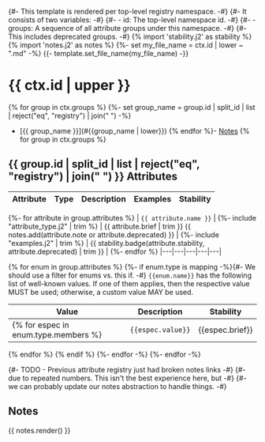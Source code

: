 {#- This template is rendered per top-level registry namespace. -#}
{#- It consists of two variables: -#}
{#- - id: The top-level namespace id. -#}
{#- - groups: A sequence of all attribute groups under this namespace. -#}
{#-           This includes deprecated groups. -#}
{% import 'stability.j2' as stability %}
{% import 'notes.j2' as notes %}
{%- set my_file_name = ctx.id | lower ~ ".md" -%}
{{- template.set_file_name(my_file_name) -}}

<!--- Hugo front matter used to generate the website version of this page:
--->

# {{ ctx.id | upper }}

{% for group in ctx.groups %}
{%- set group_name = group.id | split_id | list | reject("eq", "registry") | join(" ") -%}
- [{{ group_name }}](#{{group_name | lower}})
{% endfor %}- [Notes](#notes)
{% for group in ctx.groups %}
## {{ group.id | split_id | list | reject("eq", "registry") | join(" ") }} Attributes

| Attribute  | Type | Description  | Examples  | Stability |
|---|---|---|---|---|
{%- for attribute in group.attributes %}
| `{{ attribute.name }}` | {%- include "attribute_type.j2" | trim %} | {{ attribute.brief | trim }} {{ notes.add(attribute.note or attribute.deprecated) }} | {%- include "examples.j2" | trim %} | {{ stability.badge(attribute.stability, attribute.deprecated) | trim }} |
{%- endfor %}
|---|---|---|---|---|

{% for enum in group.attributes %}
{%- if enum.type is mapping -%}{#- We should use a filter for enums vs. this if. -#}
`{{enum.name}}` has the following list of well-known values. If one of them applies, then the respective value MUST be used; otherwise, a custom value MAY be used.

| Value  | Description | Stability |
|---|---|---|
{% for espec in enum.type.members %}| `{{espec.value}}` | {{espec.brief}} | {{ stability.badge(espec.stability) }} |
{% endfor %}
{% endif %}
{%- endfor -%}
{%- endfor -%}

{#- TODO - Previous attribute registry just had broken notes links -#}
{#- due to repeated numbers.  This isn't the best experience here, but -#}
{#- we can probably update our notes abstraction to handle things. -#}
## Notes
{{ notes.render() }}